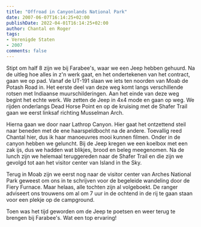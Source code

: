 ```yaml
---
title: "Offroad in Canyonlands National Park"
date: 2007-06-07T16:14:25+02:00
publishDate: 2022-04-01T16:14:25+02:00
author: Chantal en Roger
tags:
- Verenigde Staten
- 2007
comments: false
---
```


Stipt om half 8 zijn we bij Farabee's, waar we een Jeep hebben gehuurd. Na de uitleg hoe alles in z'n werk gaat, en het ondertekenen van het contract, gaan we op pad. Vanaf de UT-191 slaan we iets ten noorden van Moab de Potash Road in. Het eerste deel van deze weg komt langs verschillende rotsen met Indiaanse muurschilderingen. Aan het einde van deze weg begint het echte werk. We zetten de Jeep in 4x4 mode en gaan op weg. We rijden onderlangs Dead Horse Point en op de kruising met de Shafer Trail gaan we eerst linksaf richting Musselman Arch.

Hierna gaan we door naar Lathrop Canyon. Hier gaat het ontzettend steil naar beneden met de ene haarspeldbocht na de andere. Toevallig reed Chantal hier, dus ik haar manoeuvres mooi kunnen filmen. Onder in de canyon hebben we geluncht. Bij de Jeep kregen we een koelbox met een zak ijs, dus we hadden wat blikjes, brood en beleg meegenomen. Na de lunch zijn we helemaal teruggereden naar de Shafer Trail en die zijn we gevolgd tot aan het visitor center van Island in the Sky.

Terug in Moab zijn we eerst nog naar de visitor center van Arches National Park geweest om ons in te schrijven voor de begeleide wandeling door de Fiery Furnace. Maar helaas, alle tochten zijn al volgeboekt. De ranger adviseert ons trouwens om al om 7 uur in de ochtend in de rij te gaan staan voor een plekje op de campground.

Toen was het tijd geworden om de Jeep te poetsen en weer terug te brengen bij Farabee's. Wat een top ervaring!

<!-- {{< imgproc "images/IMG_3779.jpg" Resize "1024x r0" >}} -->
